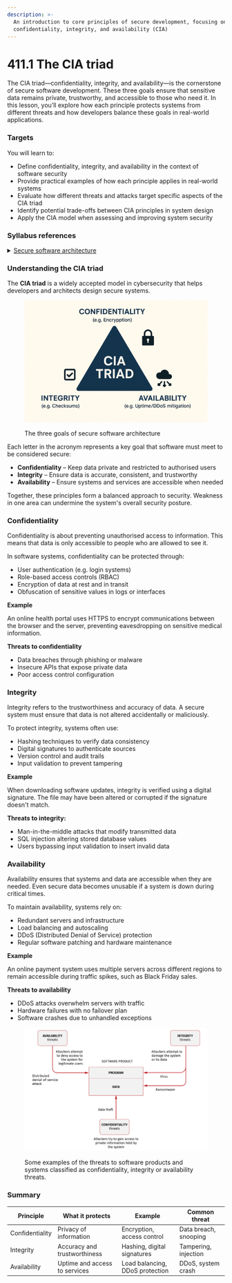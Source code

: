 ```yaml
---
description: >-
  An introduction to core principles of secure development, focusing on
  confidentiality, integrity, and availability (CIA)
---
```


# 411.1 The CIA triad

The CIA triad—confidentiality, integrity, and availability—is the cornerstone of secure software development. These three goals ensure that sensitive data remains private, trustworthy, and accessible to those who need it. In this lesson, you’ll explore how each principle protects systems from different threats and how developers balance these goals in real-world applications.

### **Targets**

You will learn to:

* Define confidentiality, integrity, and availability in the context of software security
* Provide practical examples of how each principle applies in real-world systems
* Evaluate how different threats and attacks target specific aspects of the CIA triad
* Identify potential trade-offs between CIA principles in system design
* Apply the CIA model when assessing and improving system security

### Syllabus references

<details>

<summary><a href="https://curriculum.nsw.edu.au/learning-areas/tas/software-engineering-11-12-2022/content/year-12/fa039e749d">Secure software architecture</a></summary>

* Explore fundamental software design security concepts when developing programming code, including:\
  – confidentiality\
  – integrity\
  – availability

</details>

### **Understanding the CIA triad**

The **CIA triad** is a widely accepted model in cybersecurity that helps developers and architects design secure systems.&#x20;

<figure><img src="../../../.gitbook/assets/image (2) (1) (1).png" alt=""><figcaption><p>The three goals of secure software architecture</p></figcaption></figure>

Each letter in the acronym represents a key goal that software must meet to be considered secure:

* **Confidentiality** – Keep data private and restricted to authorised users
* **Integrity** – Ensure data is accurate, consistent, and trustworthy
* **Availability** – Ensure systems and services are accessible when needed

Together, these principles form a balanced approach to security. Weakness in one area can undermine the system's overall security posture.

### **Confidentiality**

Confidentiality is about preventing unauthorised access to information. This means that data is only accessible to people who are allowed to see it.

In software systems, confidentiality can be protected through:

* User authentication (e.g. login systems)
* Role-based access controls (RBAC)
* Encryption of data at rest and in transit
* Obfuscation of sensitive values in logs or interfaces

**Example**

An online health portal uses HTTPS to encrypt communications between the browser and the server, preventing eavesdropping on sensitive medical information.

**Threats to confidentiality**

* Data breaches through phishing or malware
* Insecure APIs that expose private data
* Poor access control configuration

### **Integrity**

Integrity refers to the trustworthiness and accuracy of data. A secure system must ensure that data is not altered accidentally or maliciously.

To protect integrity, systems often use:

* Hashing techniques to verify data consistency
* Digital signatures to authenticate sources
* Version control and audit trails
* Input validation to prevent tampering

**Example**

When downloading software updates, integrity is verified using a digital signature. The file may have been altered or corrupted if the signature doesn't match.

**Threats to integrity:**

* Man-in-the-middle attacks that modify transmitted data
* SQL injection altering stored database values
* Users bypassing input validation to insert invalid data

### **Availability**

Availability ensures that systems and data are accessible when they are needed. Even secure data becomes unusable if a system is down during critical times.

To maintain availability, systems rely on:

* Redundant servers and infrastructure
* Load balancing and autoscaling
* DDoS (Distributed Denial of Service) protection
* Regular software patching and hardware maintenance

**Example**

An online payment system uses multiple servers across different regions to remain accessible during traffic spikes, such as Black Friday sales.

**Threats to availability**

* DDoS attacks overwhelm servers with traffic
* Hardware failures with no failover plan
* Software crashes due to unhandled exceptions

<figure><img src="../../../.gitbook/assets/121-ciaThreats (1).png" alt=""><figcaption><p>Some examples of the threats to software products and systems classified as confidentiality, integrity or availability threats.</p></figcaption></figure>

### Summary

| Principle       | What it protects              | Example                         | Common threat         |
| --------------- | ----------------------------- | ------------------------------- | --------------------- |
| Confidentiality | Privacy of information        | Encryption, access control      | Data breach, snooping |
| Integrity       | Accuracy and trustworthiness  | Hashing, digital signatures     | Tampering, injection  |
| Availability    | Uptime and access to services | Load balancing, DDoS protection | DDoS, system crash    |
